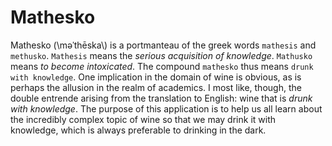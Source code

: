Mathesko
========

Mathesko (\məˈthēska\\) is a portmanteau of the greek words `mathesis` and `methusko`. 
`Mathesis` means the *serious acquisition of knowledge*. 
`Mathusko` means *to become intoxicated*. The compound `mathesko` thus means `drunk with knowledge`. 
One implication in the domain of wine is obvious, as is perhaps the allusion in the realm of academics. 
I most like, though, the double entrende arising from the translation to English: wine that is *drunk with knowledge*.
The purpose of this application is to help us all learn about the incredibly complex topic of wine so that we may
drink it with knowledge, which is always preferable to drinking in the dark.
